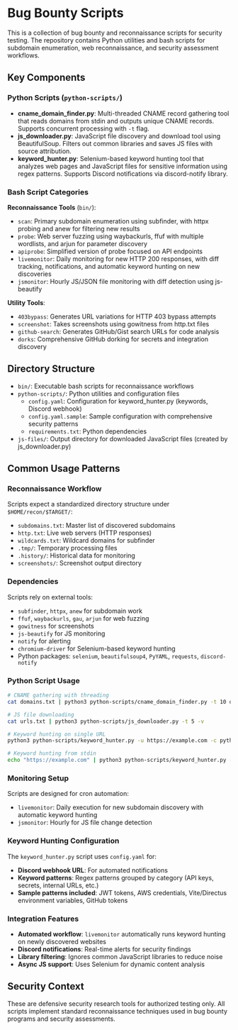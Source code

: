 # Bug Bounty Scripts

This is a collection of bug bounty and reconnaissance scripts for security testing. The repository contains Python utilities and bash scripts for subdomain enumeration, web reconnaissance, and security assessment workflows.

## Key Components

### Python Scripts (`python-scripts/`)
- **cname_domain_finder.py**: Multi-threaded CNAME record gathering tool that reads domains from stdin and outputs unique CNAME records. Supports concurrent processing with `-t` flag.
- **js_downloader.py**: JavaScript file discovery and download tool using BeautifulSoup. Filters out common libraries and saves JS files with source attribution.
- **keyword_hunter.py**: Selenium-based keyword hunting tool that analyzes web pages and JavaScript files for sensitive information using regex patterns. Supports Discord notifications via discord-notify library.

### Bash Script Categories

**Reconnaissance Tools** (`bin/`):
- `scan`: Primary subdomain enumeration using subfinder, with httpx probing and anew for filtering new results
- `probe`: Web server fuzzing using waybackurls, ffuf with multiple wordlists, and arjun for parameter discovery
- `apiprobe`: Simplified version of probe focused on API endpoints
- `livemonitor`: Daily monitoring for new HTTP 200 responses, with diff tracking, notifications, and automatic keyword hunting on new discoveries
- `jsmonitor`: Hourly JS/JSON file monitoring with diff detection using js-beautify

**Utility Tools**:
- `403bypass`: Generates URL variations for HTTP 403 bypass attempts
- `screenshot`: Takes screenshots using gowitness from http.txt files
- `github-search`: Generates GitHub/Gist search URLs for code analysis
- `dorks`: Comprehensive GitHub dorking for secrets and integration discovery

## Directory Structure

- `bin/`: Executable bash scripts for reconnaissance workflows
- `python-scripts/`: Python utilities and configuration files
  - `config.yaml`: Configuration for keyword_hunter.py (keywords, Discord webhook)
  - `config.yaml.sample`: Sample configuration with comprehensive security patterns
  - `requirements.txt`: Python dependencies
- `js-files/`: Output directory for downloaded JavaScript files (created by js_downloader.py)

## Common Usage Patterns

### Reconnaissance Workflow
Scripts expect a standardized directory structure under `$HOME/recon/$TARGET/`:
- `subdomains.txt`: Master list of discovered subdomains
- `http.txt`: Live web servers (HTTP responses)
- `wildcards.txt`: Wildcard domains for subfinder
- `.tmp/`: Temporary processing files
- `.history/`: Historical data for monitoring
- `screenshots/`: Screenshot output directory

### Dependencies
Scripts rely on external tools:
- `subfinder`, `httpx`, `anew` for subdomain work
- `ffuf`, `waybackurls`, `gau`, `arjun` for web fuzzing
- `gowitness` for screenshots
- `js-beautify` for JS monitoring
- `notify` for alerting
- `chromium-driver` for Selenium-based keyword hunting
- Python packages: `selenium`, `beautifulsoup4`, `PyYAML`, `requests`, `discord-notify`

### Python Script Usage
```bash
# CNAME gathering with threading
cat domains.txt | python3 python-scripts/cname_domain_finder.py -t 10 output.txt

# JS file downloading
cat urls.txt | python3 python-scripts/js_downloader.py -t 5 -v

# Keyword hunting on single URL
python3 python-scripts/keyword_hunter.py -u https://example.com -c python-scripts/config.yaml

# Keyword hunting from stdin
echo "https://example.com" | python3 python-scripts/keyword_hunter.py -c python-scripts/config.yaml
```

### Monitoring Setup
Scripts are designed for cron automation:
- `livemonitor`: Daily execution for new subdomain discovery with automatic keyword hunting
- `jsmonitor`: Hourly for JS file change detection

### Keyword Hunting Configuration
The `keyword_hunter.py` script uses `config.yaml` for:
- **Discord webhook URL**: For automated notifications
- **Keyword patterns**: Regex patterns grouped by category (API keys, secrets, internal URLs, etc.)
- **Sample patterns included**: JWT tokens, AWS credentials, Vite/Directus environment variables, GitHub tokens

### Integration Features
- **Automated workflow**: `livemonitor` automatically runs keyword hunting on newly discovered websites
- **Discord notifications**: Real-time alerts for security findings
- **Library filtering**: Ignores common JavaScript libraries to reduce noise
- **Async JS support**: Uses Selenium for dynamic content analysis

## Security Context

These are defensive security research tools for authorized testing only. All scripts implement standard reconnaissance techniques used in bug bounty programs and security assessments.